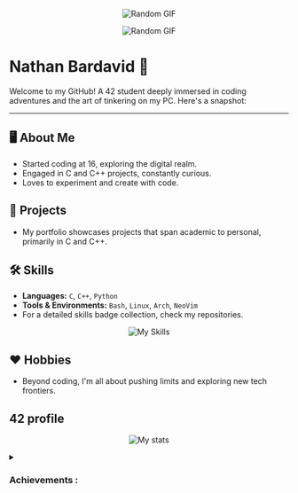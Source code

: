 
<p align="center">
  <img src="https://media.giphy.com/media/v1.Y2lkPTc5MGI3NjExYWtnOTZoN2ExeGRnbnEzbzFhNjZjdjllaWxtZGluaWxpemk1b3pvMyZlcD12MV9pbnRlcm5hbF9naWZfYnlfaWQmY3Q9Zw/NKEt9elQ5cR68/giphy.gif" alt="Random GIF">
</p>

<p align="center">
  <img src="https://media.giphy.com/media/v1.Y2lkPTc5MGI3NjExYWtnOTZoN2ExeGRnbnEzbzFhNjZjdjllaWxtZGluaWxpemk1b3pvMyZlcD12MV9pbnRlcm5hbF9naWZfYnlfaWQmY3Q9Zw/NKEt9elQ5cR68/giphy.gif" alt="Random GIF">
</p>

# Nathan Bardavid :wave:

Welcome to my GitHub! A 42 student deeply immersed in coding adventures and the art of tinkering on my PC. Here's a snapshot:

---

## 🖥️ About Me

- Started coding at 16, exploring the digital realm.
- Engaged in C and C++ projects, constantly curious.
- Loves to experiment and create with code.

## 🚀 Projects

- My portfolio showcases projects that span academic to personal, primarily in C and C++.

## 🛠 Skills

- **Languages:** `C`, `C++`, `Python`
- **Tools & Environments:** `Bash`, `Linux`, `Arch`, `NeoVim`
- For a detailed skills badge collection, check my repositories.

<p align="center">
  <img src="https://skillicons.dev/icons?i=c,cpp,py,bash,linux,arch,neovim" alt="My Skills">
</p>

## ❤️  Hobbies

- Beyond coding, I'm all about pushing limits and exploring new tech frontiers.

## 42 profile

<p align="center">
  <img src="https://badge.mediaplus.ma/darkblue/nbardavi" alt="My stats">
</p>

<details>
    <summary> <h3>Achievements : </h3> </summary>
    <li> 1st Circle :
        <img src="./badges/libftm.png"  title="Libft: 125/100" length="100" width="100"><img src="./badges/get_next_linee.png"  title="GNL: 112/100" length="100" width="100"><img src="./badges/ft_printfm.png"  title="Ft-printf: 125/100" length="100" width="100"><img src="./badges/born2berootm.png"  title="B2B: 125/100" length="100" width="100"> </br>
    <li>2nd Circle : <img src="./badges/push_swapm.png"  title="Push-swap: 125/100" length="100" width="100"><img src="./badges/pipexm.png"  title="Pipex: 125/125" length="100" width="100"><img src="./badges/fdfm.png"  title="FDF : 125/100" length="100" width="100"> </br>
    <li>3rd Circle : <img src="./badges/minishellm.png"  title="Minishell : 125/100" length="100" width="100"><img src="./badges/philosophersm.png"  title="Philosophers : 125/100" length="100" width="100">
    <li>4rd Circle : <img src="./badges/netpracticem.png"  title="Netpractice : 100/100" length="100" width="100"><img src="./badges/cppn.png"  title="Cpp 0-4: pending..." length="100" width="100">
</details>

<!--
**lourio0/lourio0** is a ✨ _special_ ✨ repository because its `README.md` (this file) appears on your GitHub profile.

Here are some ideas to get you started:

- 🔭 I’m currently working on ...
- 🌱 I’m currently learning ...
- 👯 I’m looking to collaborate on ...
- 🤔 I’m looking for help with ...
- 💬 Ask me about ...
- 📫 How to reach me: ...
- 😄 Pronouns: ...
- ⚡ Fun fact: ...
-->
